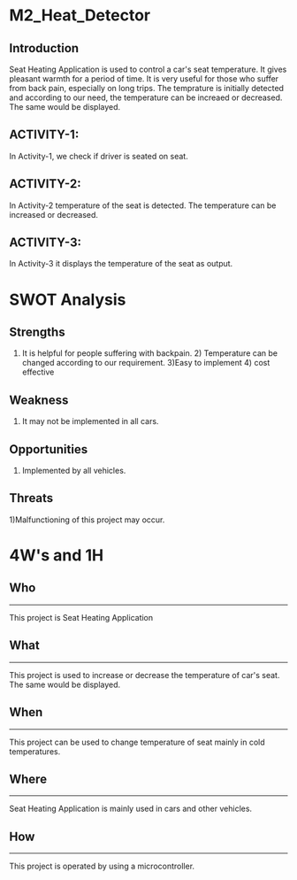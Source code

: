 # M2_Heat_Detector

## Introduction
Seat Heating Application is used to control a car's seat temperature. It gives pleasant warmth for a period of time. It is very useful for those who suffer from back pain, especially on long trips. The temprature is initially detected and according to our need, the temperature can be increaed or decreased. The same would be displayed.

## ACTIVITY-1:

In Activity-1, we check if driver is seated on seat.

## ACTIVITY-2:

In Activity-2 temperature of the seat is detected. The temperature can be increased or decreased.

## ACTIVITY-3:

In Activity-3 it displays the temperature of the seat as output.


  # SWOT Analysis
  ## Strengths
  1) It is helpful for people suffering with backpain. 2) Temperature can be changed according to our requirement. 3)Easy to implement 4) cost effective

  
  ## Weakness
  1) It may not be implemented in all cars.

  ## Opportunities
  1) Implemented by all vehicles.

  ## Threats 
  1)Malfunctioning of this project may occur.

  # 4W's and 1H
  ## Who
  ---
  This project is Seat Heating Application
  ## What
  ---
  This project is used to increase or decrease the temperature of car's seat. The same would be displayed.
  ## When
  ---
  This project can be used to change temperature of seat mainly in cold temperatures.
  ## Where
  ---
  Seat Heating Application is mainly used in cars and other vehicles.
  ## How
  ---
  This project is operated by using a microcontroller.
